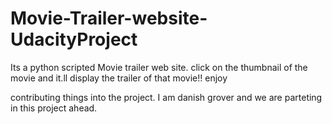 # Movie-Trailer-website-UdacityProject
Its a python scripted Movie trailer web site. click on the thumbnail of the movie and it.ll display the trailer of that movie!!  enjoy

contributing things into the project. I am danish grover and we are parteting in this project ahead.
